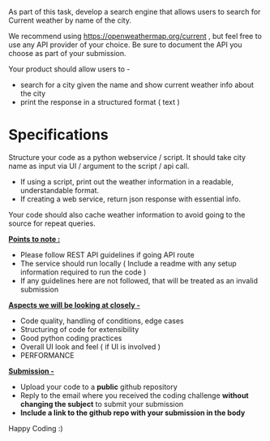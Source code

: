 As part of this task, develop a search engine that allows users to search for Current weather by name of the city.


We recommend using https://openweathermap.org/current , but feel free to use any API provider of your choice. Be sure to document the API you choose as part of your submission.

Your product should allow users to -
- search for a city given the name and show  current weather info about the city
- print the response in a structured format ( text )

# Specifications

Structure your code as a python webservice / script. It should take city name as input via UI / argument to the script / api call. 

- If using a script, print out the weather information in a readable, understandable format.
- If creating a web service, return json response with essential info.

Your code should also cache weather information to avoid going to the source for repeat queries.


<strong><u>Points to note :</u></strong>
- Please follow REST API guidelines if going API route
- The service should run locally ( Include a readme with any setup information required to run the code )
- If any guidelines here are not followed, that will be treated as an invalid submission


<strong><u>Aspects we will be looking at closely -</u></strong>
- Code quality, handling of conditions, edge cases
- Structuring of code for extensibility
- Good python coding practices
- Overall UI look and feel ( if UI is involved )
- PERFORMANCE

<strong><u>Submission -</u></strong>
- Upload your code to a <strong>public</strong> github repository
- Reply to the email where you received the coding challenge <strong> without changing the subject</strong> to submit your submission
- <strong>Include a link to the github repo with your submission in the body</strong>


Happy Coding :)

